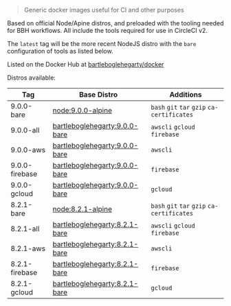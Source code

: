 > Generic docker images useful for CI and other purposes

Based on official Node/Apine distros, and preloaded with the tooling needed for BBH workflows. All include the tools required for use in CircleCI v2.

The `latest` tag will be the more recent NodeJS distro with the `bare` configuration of tools as listed below.

Listed on the Docker Hub at [bartleboglehegarty/docker](https://hub.docker.com/r/bartleboglehegarty/docker/)

Distros available:

| Tag | Base Distro | Additions |
| --- | --- | --- |
| 9.0.0-bare | [node:9.0.0-alpine](https://hub.docker.com/_/node/) | `bash` `git` `tar` `gzip` `ca-certificates` |
| 9.0.0-all | [bartleboglehegarty:9.0.0-bare](https://hub.docker.com/r/bartleboglehegarty/docker/) | `awscli` `gcloud` `firebase` |
| 9.0.0-aws | [bartleboglehegarty:9.0.0-bare](https://hub.docker.com/r/bartleboglehegarty/docker/) | `awscli` |
| 9.0.0-firebase | [bartleboglehegarty:9.0.0-bare](https://hub.docker.com/r/bartleboglehegarty/docker/) | `firebase` |
| 9.0.0-gcloud | [bartleboglehegarty:9.0.0-bare](https://hub.docker.com/r/bartleboglehegarty/docker/) | `gcloud` |
| 8.2.1-bare | [node:8.2.1-alpine](https://hub.docker.com/_/node/) | `bash` `git` `tar` `gzip` `ca-certificates` |
| 8.2.1-all | [bartleboglehegarty:8.2.1-bare](https://hub.docker.com/r/bartleboglehegarty/docker/) | `awscli` `gcloud` `firebase` |
| 8.2.1-aws | [bartleboglehegarty:8.2.1-bare](https://hub.docker.com/r/bartleboglehegarty/docker/) | `awscli` |
| 8.2.1-firebase | [bartleboglehegarty:8.2.1-bare](https://hub.docker.com/r/bartleboglehegarty/docker/) | `firebase` |
| 8.2.1-gcloud | [bartleboglehegarty:8.2.1-bare](https://hub.docker.com/r/bartleboglehegarty/docker/) | `gcloud` |
